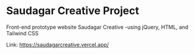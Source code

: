﻿# Saudagar Creative Project
Front-end prototype website Saudagar Creative
-using jQuery, HTML, and Tailwind CSS

Link: https://saudagarcreative.vercel.app/
